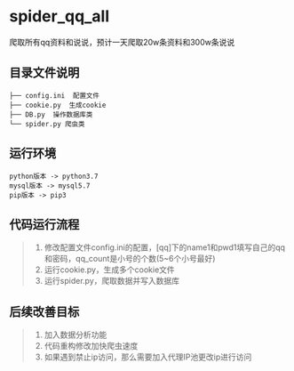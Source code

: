 # spider_qq_all
爬取所有qq资料和说说，预计一天爬取20w条资料和300w条说说

## 目录文件说明
    ├── config.ini  配置文件
    ├── cookie.py  生成cookie
    ├── DB.py  操作数据库类
    └── spider.py 爬虫类

## 运行环境
    python版本 -> python3.7
    mysql版本 -> mysql5.7
    pip版本 -> pip3

## 代码运行流程
>1. 修改配置文件config.ini的配置，[qq]下的name1和pwd1填写自己的qq和密码，qq_count是小号的个数(5~6个小号最好)
>2. 运行cookie.py，生成多个cookie文件
>3. 运行spider.py，爬取数据并写入数据库

## 后续改善目标
>1. 加入数据分析功能
>2. 代码重构修改加快爬虫速度
>3. 如果遇到禁止ip访问，那么需要加入代理IP池更改ip进行访问
